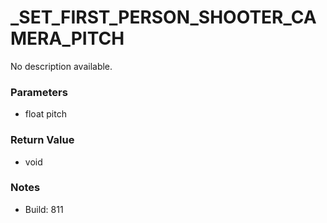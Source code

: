 # _SET_FIRST_PERSON_SHOOTER_CAMERA_PITCH

No description available.

### Parameters
* float pitch

### Return Value
* void

### Notes
* Build: 811

